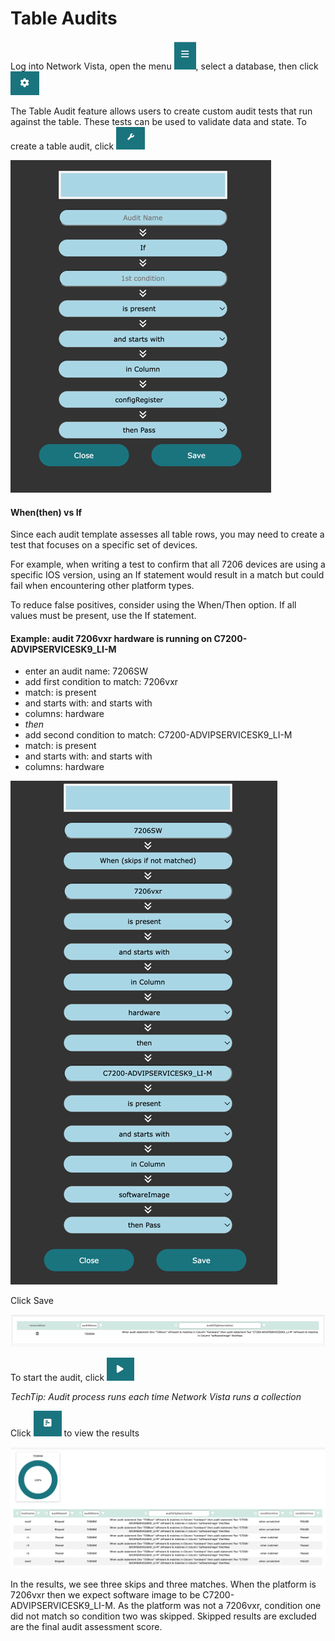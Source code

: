 # Table Audits

Log into Network Vista, open the menu ![img.png](imgs/img.png), select a database, then click ![img_2.png](imgs/img_2.png)

The Table Audit feature allows users to create custom audit tests that run against the table. These tests can be used to validate data and state.
To create a table audit, click  ![img_3.png](imgs/img_3.png) 

![img_4.png](imgs/img_4.png)

#### When(then) vs If

Since each audit template assesses all table rows, you may need to create a test that focuses on a specific set of devices.

For example, when writing a test to confirm that all 7206 devices are using a specific IOS version, using an If statement would result in a match but could fail when encountering other platform types.

To reduce false positives, consider using the When/Then option. If all values must be present, use the If statement.

#### Example: audit 7206vxr hardware is running on 	C7200-ADVIPSERVICESK9_LI-M

* enter an audit name: 7206SW
* add first condition to match: 7206vxr
* match: is present
* and starts with: and starts with
* columns: hardware
* <i>then</i>
* add second condition to match: C7200-ADVIPSERVICESK9_LI-M
* match: is present
* and starts with: and starts with
* columns: hardware

![img_5.png](imgs/img_5.png)

Click Save

![img_6.png](imgs/img_6.png)

To start the audit, click ![img_7.png](imgs/img_7.png)

<i>TechTip: Audit process runs each time Network Vista runs a collection</i>

Click ![img_8.png](imgs/img_8.png) to view the results

![img_9.png](imgs/img_9.png)


In the results, we see three skips and three matches. When the platform is 7206vxr then we expect software image to be C7200-ADVIPSERVICESK9_LI-M.
As the platform was not a 7206vxr, condition one did not match so condition two was skipped. Skipped results are excluded are the final audit assessment score. 







